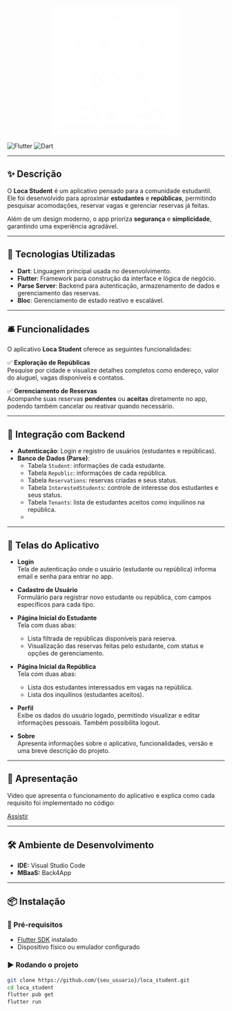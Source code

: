 <p align="center">
  <img src="content/app_logo.png" alt="Logomarca" width="300">
</p>

![Flutter](https://img.shields.io/badge/Flutter-3.32.4-blue?logo=flutter)
![Dart](https://img.shields.io/badge/Dart-3.8.1-blue?logo=dart)

---

## ✨ Descrição

O **Loca Student** é um aplicativo pensado para a comunidade estudantil.  
Ele foi desenvolvido para aproximar **estudantes** e **repúblicas**, permitindo pesquisar acomodações, reservar vagas e gerenciar reservas já feitas.  

Além de um design moderno, o app prioriza **segurança** e **simplicidade**, garantindo uma experiência agradável.

---

## 🚀 Tecnologias Utilizadas

- **Dart**: Linguagem principal usada no desenvolvimento.
- **Flutter**: Framework para construção da interface e lógica de negócio.
- **Parse Server**: Backend para autenticação, armazenamento de dados e gerenciamento das reservas.
- **Bloc**: Gerenciamento de estado reativo e escalável.

---

## 🛎️ Funcionalidades

O aplicativo **Loca Student** oferece as seguintes funcionalidades:

✅ **Exploração de Repúblicas**  
Pesquise por cidade e visualize detalhes completos como endereço, valor do aluguel, vagas disponíveis e contatos.

✅ **Gerenciamento de Reservas**  
Acompanhe suas reservas **pendentes** ou **aceitas** diretamente no app, podendo também cancelar ou reativar quando necessário.

---

## 📡 Integração com Backend

- **Autenticação**: Login e registro de usuários (estudantes e repúblicas).
- **Banco de Dados (Parse)**:  
  - Tabela `Student`: informações de cada estudante.  
  - Tabela `Republic`: informações de cada república.  
  - Tabela `Reservations`: reservas criadas e seus status.  
  - Tabela `InterestedStudents`: controle de interesse dos estudantes e seus status.
  - Tabela `Tenants`: lista de estudantes aceitos como inquilinos na república.
  - 
---

## 🎨 Telas do Aplicativo

- **Login**  
  Tela de autenticação onde o usuário (estudante ou república) informa email e senha para entrar no app.

- **Cadastro de Usuário**  
  Formulário para registrar novo estudante ou república, com campos específicos para cada tipo.

- **Página Inicial do Estudante**  
  Tela com duas abas:  
  - Lista filtrada de repúblicas disponíveis para reserva.  
  - Visualização das reservas feitas pelo estudante, com status e opções de gerenciamento.

- **Página Inicial da República**  
  Tela com duas abas:  
  - Lista dos estudantes interessados em vagas na república.  
  - Lista dos inquilinos (estudantes aceitos).

- **Perfil**  
  Exibe os dados do usuário logado, permitindo visualizar e editar informações pessoais. Também possibilita logout.

- **Sobre**  
  Apresenta informações sobre o aplicativo, funcionalidades, versão e uma breve descrição do projeto.

---

## 🎥 Apresentação

Vídeo que apresenta o funcionamento do aplicativo e explica como cada requisito foi implementado no código:

[Assistir](https://youtu.be/r2aBu6VeumI)

---

## 🛠️ Ambiente de Desenvolvimento

- **IDE:** Visual Studio Code  
- **MBaaS:** Back4App

---

## 📦 Instalação

### 🔧 Pré-requisitos
- [Flutter SDK](https://docs.flutter.dev/get-started/install) instalado  
- Dispositivo físico ou emulador configurado

### ▶️ Rodando o projeto
```bash
git clone https://github.com/{seu_usuario}/loca_student.git
cd loca_student
flutter pub get
flutter run
